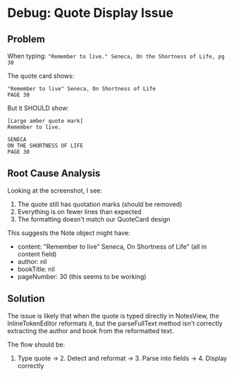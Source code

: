 # Debug: Quote Display Issue

## Problem
When typing: `"Remember to live." Seneca, On the Shortness of Life, pg 30`

The quote card shows:
```
"Remember to live" Seneca, On Shortness of Life
PAGE 30
```

But it SHOULD show:
```
[Large amber quote mark]
Remember to live.

SENECA
ON THE SHORTNESS OF LIFE  
PAGE 30
```

## Root Cause Analysis

Looking at the screenshot, I see:
1. The quote still has quotation marks (should be removed)
2. Everything is on fewer lines than expected
3. The formatting doesn't match our QuoteCard design

This suggests the Note object might have:
- content: "Remember to live" Seneca, On Shortness of Life" (all in content field)
- author: nil
- bookTitle: nil  
- pageNumber: 30 (this seems to be working)

## Solution
The issue is likely that when the quote is typed directly in NotesView, the InlineTokenEditor reformats it, but the parseFullText method isn't correctly extracting the author and book from the reformatted text.

The flow should be:
1. Type quote → 2. Detect and reformat → 3. Parse into fields → 4. Display correctly